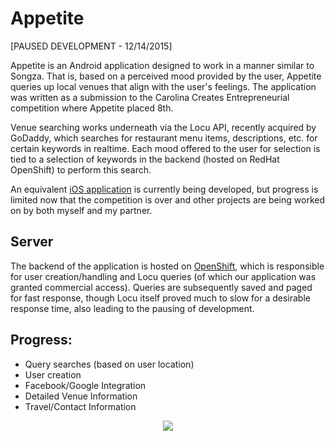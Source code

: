 Appetite
========

[PAUSED DEVELOPMENT - 12/14/2015]

Appetite is an Android application designed to work in a manner similar to Songza. That is, based on a perceived 
mood provided by the user, Appetite queries up local venues that align with the user's feelings. The application 
was written as a submission to the Carolina Creates Entrepreneurial competition where Appetite placed 8th.

Venue searching works underneath via the Locu API, recently acquired by GoDaddy, which searches for restaurant menu
items, descriptions, etc. for certain keywords in realtime. Each mood offered to the user for selection is tied to
a selection of keywords in the backend (hosted on RedHat OpenShift) to perform this search.

An equivalent [iOS application](https://github.com/morganhowell95/Appetite) is currently being developed, but progress 
is limited now that the competition is over and other projects are being worked on by both myself and my partner.

Server
------

The backend of the application is hosted on [OpenShift](http://site-cater.rhcloud.com/), which is responsible for
user creation/handling and Locu queries (of which our application was granted commercial access). Queries are subsequently
saved and paged for fast response, though Locu itself proved much to slow for a desirable response time, also leading
to the pausing of development.

Progress:
--------

* Query searches (based on user location)
* User creation
* Facebook/Google Integration
* Detailed Venue Information
* Travel/Contact Information

<p align="center">
<img src="https://github.com/jrpotter/appetite/blob/master/rsrc/icon.png">
</p>
